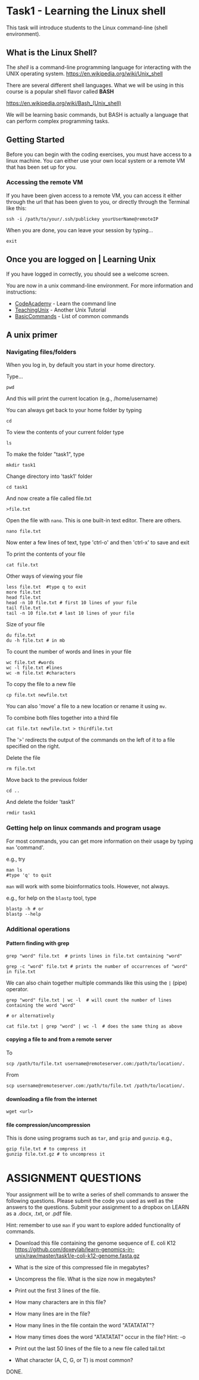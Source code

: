 # Task1 - Learning the Linux shell

This task will introduce students to the Linux command-line (shell environment).

## What is the Linux Shell?

The <i>shell</i> is a command-line programming language for interacting with the UNIX operating system.  https://en.wikipedia.org/wiki/Unix_shell

There are several different shell languages. What we will be using in this course is a popular shell flavor called <b>BASH</b>

https://en.wikipedia.org/wiki/Bash_(Unix_shell)

We will be learning basic commands, but BASH is actually a language that can perform complex programming tasks.


## Getting Started

Before you can begin with the coding exercises, you must have access to a linux machine.
You can either use your own local system or a remote VM that has been set up for you.

### Accessing the remote VM

If you have been given access to a remote VM, you can access it either through the url that has been given to you, or directly through the Terminal like this:

```
ssh -i /path/to/your/.ssh/publickey yourUserName@remoteIP
```

When you are done, you can leave your session by typing...

```
exit
```

## Once you are logged on | Learning Unix

If you have logged in correctly, you should see a welcome screen.

You are now in a unix command-line environment. For more information and instructions:

* [CodeAcademy](https://www.codecademy.com/learn/learn-the-command-line) - Learn the command line
* [TeachingUnix](http://www.ee.surrey.ac.uk/Teaching/Unix/) - Another Unix Tutorial
* [BasicCommands](http://mally.stanford.edu/~sr/computing/basic-unix.html) - List of common commands

## A unix primer

### Navigating files/folders

When you log in, by default you start in your home directory.

Type...

```
pwd
```

And this will print the current location (e.g., /home/username)

You can always get back to your home folder by typing

```
cd
```

To view the contents of your current folder type

```
ls
```

To make the folder "task1", type

```
mkdir task1
```

Change directory into 'task1' folder

```
cd task1
```

And now create a file called file.txt

```
>file.txt
```

Open the file with `nano`. This is one built-in text editor. There are others.

```
nano file.txt
```

Now enter a few lines of text, type 'ctrl-o' and then 'ctrl-x' to save and exit

To print the contents of your file

```
cat file.txt
```

Other ways of viewing your file

```
less file.txt  #type q to exit
more file.txt
head file.txt
head -n 10 file.txt # first 10 lines of your file
tail file.txt
tail -n 10 file.txt # last 10 lines of your file
```

Size of your file

```
du file.txt
du -h file.txt # in mb
```

To count the number of words and lines in your file

```
wc file.txt #words
wc -l file.txt #lines
wc -m file.txt #characters
```

To copy the file to a new file

```
cp file.txt newfile.txt
```

You can also 'move' a file to a new location or rename it using `mv`.

To combine both files together into a third file

```
cat file.txt newfile.txt > thirdfile.txt
```

The '>' redirects the output of the commands on the left of it to a file specified on the right.

Delete the file

```
rm file.txt
```

Move back to the previous folder

```
cd ..
```

And delete the folder 'task1'

```
rmdir task1
```

### Getting help on linux commands and program usage

For most commands, you can get more information on their usage by typing `man` 'command'.

e.g., try

```
man ls
#type 'q' to quit
```

`man` will work with some bioinformatics tools. However, not always.

e.g., for help on the `blastp` tool, type

```
blastp -h # or
blastp --help
```

### Additional operations

#### Pattern finding with grep

```
grep "word" file.txt  # prints lines in file.txt containing "word"

grep -c "word" file.txt # prints the number of occurrences of "word" in file.txt
```

We can also chain together multiple commands like this using the `|` (pipe) operator.

```
grep "word" file.txt | wc -l  # will count the number of lines containing the word "word"

# or alternatively

cat file.txt | grep "word" | wc -l  # does the same thing as above
```

#### copying a file to and from a remote server

To
```
scp /path/to/file.txt username@remoteserver.com:/path/to/location/.
```

From
```
scp username@remoteserver.com:/path/to/file.txt /path/to/location/.
```

#### downloading a file from the internet

```
wget <url>
```

#### file compression/uncompression

This is done using programs such as `tar`, and `gzip` and `gunzip`.
e.g.,
```
gzip file.txt # to compress it
gunzip file.txt.gz # to uncompress it
```


# ASSIGNMENT QUESTIONS

Your assignment will be to write a series of shell commands to answer the following questions. Please submit the code you used as well as the answers to the questions. Submit your assignment to a dropbox on LEARN as a .docx, .txt, or .pdf file.

Hint: remember to use `man` if you want to explore added functionality of commands.

* Download this file containing the genome sequence of E. coli K12 https://github.com/doxeylab/learn-genomics-in-unix/raw/master/task1/e-coli-k12-genome.fasta.gz

* What is the size of this compressed file in megabytes?

* Uncompress the file. What is the size now in megabytes?

* Print out the first 3 lines of the file.

* How many characters are in this file?

* How many lines are in the file?

* How many lines in the file contain the word "ATATATAT"?

* How many times does the word "ATATATAT" occur in the file? Hint: -o

* Print out the last 50 lines of the file to a new file called tail.txt

* What character (A, C, G, or T) is most common?


DONE.

